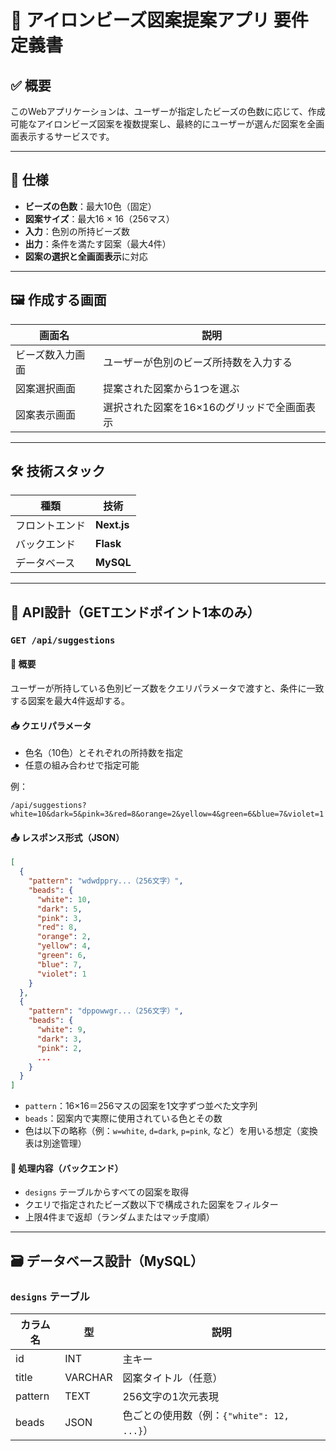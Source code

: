 # 🎨 アイロンビーズ図案提案アプリ 要件定義書

## ✅ 概要

このWebアプリケーションは、ユーザーが指定したビーズの色数に応じて、作成可能なアイロンビーズ図案を複数提案し、最終的にユーザーが選んだ図案を全画面表示するサービスです。

---

## 🧩 仕様

* **ビーズの色数**：最大10色（固定）
* **図案サイズ**：最大16 × 16（256マス）
* **入力**：色別の所持ビーズ数
* **出力**：条件を満たす図案（最大4件）
* **図案の選択と全画面表示**に対応

---

## 🖼 作成する画面

| 画面名      | 説明                       |
| -------- | ------------------------ |
| ビーズ数入力画面 | ユーザーが色別のビーズ所持数を入力する      |
| 図案選択画面   | 提案された図案から1つを選ぶ           |
| 図案表示画面   | 選択された図案を16×16のグリッドで全画面表示 |

---

## 🛠 技術スタック

| 種類      | 技術          |
| ------- | ----------- |
| フロントエンド | **Next.js** |
| バックエンド  | **Flask**   |
| データベース  | **MySQL**   |

---

## 🔗 API設計（GETエンドポイント1本のみ）

### `GET /api/suggestions`

#### 📌 概要

ユーザーが所持している色別ビーズ数をクエリパラメータで渡すと、条件に一致する図案を最大4件返却する。

#### 📥 クエリパラメータ

* 色名（10色）とそれぞれの所持数を指定
* 任意の組み合わせで指定可能

例：

```
/api/suggestions?white=10&dark=5&pink=3&red=8&orange=2&yellow=4&green=6&blue=7&violet=1
```

#### 📤 レスポンス形式（JSON）

```json
[
  {
    "pattern": "wdwdppry...（256文字）",
    "beads": {
      "white": 10,
      "dark": 5,
      "pink": 3,
      "red": 8,
      "orange": 2,
      "yellow": 4,
      "green": 6,
      "blue": 7,
      "violet": 1
    }
  },
  {
    "pattern": "dppowwgr...（256文字）",
    "beads": {
      "white": 9,
      "dark": 3,
      "pink": 2,
      ...
    }
  }
]
```

* `pattern`：16×16＝256マスの図案を1文字ずつ並べた文字列
* `beads`：図案内で実際に使用されている色とその数
* 色は以下の略称（例：`w=white`, `d=dark`, `p=pink`, など）を用いる想定（変換表は別途管理）

#### 🔎 処理内容（バックエンド）

* `designs` テーブルからすべての図案を取得
* クエリで指定されたビーズ数以下で構成された図案をフィルター
* 上限4件まで返却（ランダムまたはマッチ度順）

---

## 🗃️ データベース設計（MySQL）

### `designs` テーブル

| カラム名    | 型       | 説明                              |
| ------- | ------- | ------------------------------- |
| id      | INT     | 主キー                             |
| title   | VARCHAR | 図案タイトル（任意）                      |
| pattern | TEXT    | 256文字の1次元表現                     |
| beads   | JSON    | 色ごとの使用数（例：`{"white": 12, ...}`） |
